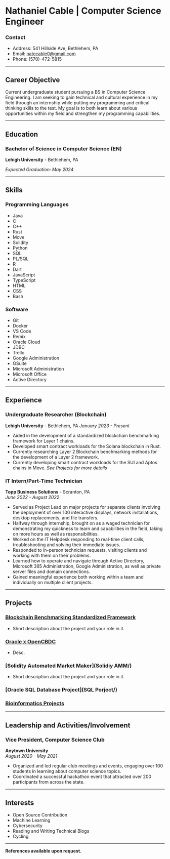 # Nathaniel Cable | Computer Science Engineer

### Contact
- Address:  541 Hillside Ave, Bethlehem, PA
- Email:  natecable0@gmail.com
- Phone: (570)-472-5815

---

## Career Objective

Current undergraduate student pursuing a BS in Computer Science Engineering.  I am seeking to gain technical and cultural experience in my field through an internship while putting my programming and critical thinking skills to the test.  My goal is to both learn about various opportunities within my field and strengthen my programming capabilities.

---

## Education

### Bachelor of Science in Computer Science (EN)

   **Lehigh University** - Bethlehem, PA

   *Expected Graduation: May 2024*

---

## Skills

### Programming Languages

- Java
- C
- C++
- Rust
- Move
- Solidity
- Python
- SQL
- PL/SQL
- R
- Dart
- JavaScript
- TypeScript
- HTML
- CSS
- Bash

### Software

- Git
- Docker
- VS Code
- Remix
- Oracle Cloud
- JDBC
- Trello
- Google Administration
- GSuite
- Microsoft Administration
- Microsoft Office
- Active Directory

---

## Experience

### Undergraduate Researcher (Blockchain)
**Lehigh University** - Bethlehem, PA
*January 2023 - Present*

- Aided in the development of a standardized blockchain benchmarking framework for Layer 1 chains. 
- Developed smart contract workloads for the Solana blockchain in Rust.
- Currently researching Layer 2 Blockchain benchmarking methods for the development of a Layer 2 framework.
- Currently developing smart contract workloads for the SUI and Aptos chains in Move.
*See [Projects](#projects) for more details*

### IT Intern/Part-Time Technician
**Topp Business Solutions** - Scranton, PA  
*June 2022 - August 2022*

-	Served as Project Lead on major projects for separate clients involving the deployment of over 100 interactive displays, network installations, desktop replacements, and file transfers.
-	Halfway through internship, brought on as a waged technician for demonstrating my quickness to learn and capabilities in the field, taking on more hours as well as responsibilities.
-	Worked on the IT Helpdesk responding to real-time client calls, troubleshooting and solving their immediate issues.
-	Responded to in-person technician requests, visiting clients and working with them on their problems.
-	Learned how to operate and navigate through Active Directory, Microsoft 365 Administration, Google Administration, as well as private server files and domain connections.
-	Gained meaningful experience both working within a team and individually on multiple client projects.


---

## Projects

### [Blockchain Benchmarking Standardized Framework](BBSF/)
- Short description about the project and your role in it.

### [Oracle x OpenCBDC](OracleCBDC/)
- Desc.

### [Solidity Automated Market Maker](Solidiy AMM/)
- Short description about the project and your role in it.

### [Oracle SQL Database Project](SQL Porject/)

### [Bioinformatics Projects](Bioinformatics/)



---

## Leadership and Activities/Involvement

### Vice President, Computer Science Club
**Anytown University**  
*August 2020 - May 2021*

- Organized and led regular club meetings and events, engaging over 100 students in learning about computer science topics.
- Coordinated a successful hackathon event that attracted over 200 participants from across the state.

---

## Interests

- Open Source Contribution
- Machine Learning
- Cybersecurity
- Reading and Writing Technical Blogs
- Cycling

---

**References available upon request.**


